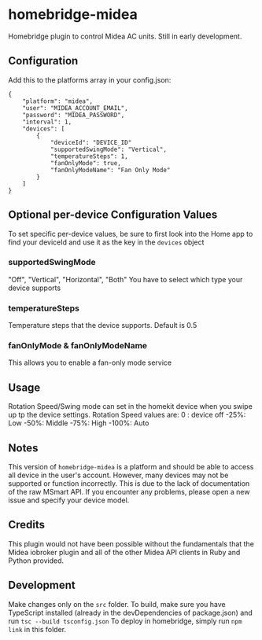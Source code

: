 # homebridge-midea

Homebridge plugin to control Midea AC units. Still in early development.


## Configuration

Add this to the platforms array in your config.json:

	{
	    "platform": "midea",
	    "user": "MIDEA_ACCOUNT_EMAIL",
	    "password": "MIDEA_PASSWORD",
	    "interval": 1,
	    "devices": [
	    	{
	    		"deviceId": "DEVICE_ID"
	    		"supportedSwingMode": "Vertical",
				"temperatureSteps": 1,
				"fanOnlyMode": true,
				"fanOnlyModeName": "Fan Only Mode"
	    	}
	    ]
	}

## Optional per-device Configuration Values

To set specific per-device values, be sure to first look into the Home app to find your deviceId and use it as the key in the ```devices``` object

### supportedSwingMode

"Off", "Vertical", "Horizontal", "Both"
You have to select which type your device supports


### temperatureSteps

Temperature steps that the device supports. Default is 0.5

### fanOnlyMode & fanOnlyModeName

This allows you to enable a fan-only mode service


## Usage

Rotation Speed/Swing mode can set in the homekit device when you swipe up tp the device settings.
Rotation Speed values are:
0 : device off
-25%: Low 
-50%: Middle
-75%: High
-100%: Auto


## Notes

This version of ```homebridge-midea``` is a platform and should be able to access all device in the user's account. However, many devices may not be supported or function incorrectly. This is due to the lack of documentation of the raw MSmart API. If you encounter any problems, please open a new issue and specify your device model.


## Credits
This plugin would not have been possible without the fundamentals that the Midea iobroker plugin and all of the other Midea API clients in Ruby and Python provided.


## Development
Make changes only on the `src` folder. To build, make sure you have TypeScript installed (already in the devDependencies of package.json) and run `tsc --build tsconfig.json`
To deploy in homebridge, simply run `npm link` in this folder.